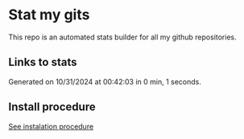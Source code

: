 # Stat my gits

This repo is an automated stats builder for all my github repositories.

## Links to stats


Generated on 10/31/2024 at 00:42:03 in 0 min, 1 seconds.

## Install procedure

[See instalation procedure](./src/install.md)
